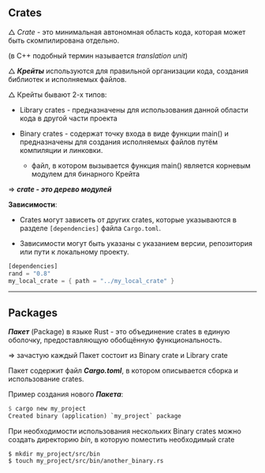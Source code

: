 ## Crates

$\triangle$ $Crate$ - это минимальная автономная область кода, которая может быть скомпилирована отдельно.

(в C++ подобный термин называется $translation$ $unit$)

$\triangle$ ***Крейты*** используются для правильной организации кода, создания библиотек и исполняемых файлов.


$\triangle$ Крейты бывают 2-х типов:

- Library crates - предназначены для использования данной области кода в другой части проекта 

- Binary crates - содержат точку входа в виде функции main() и предназначены для создания исполняемых файлов путём компиляции и линковки.
	- файл, в котором вызывается функция main() является корневым модулем для бинарного Крейта 


=> ***crate - это дерево модулей***


**Зависимости**:

- Crates могут зависеть от других crates, которые указываются в разделе `[dependencies]` файла `Cargo.toml`.
    
- Зависимости могут быть указаны с указанием версии, репозитория или пути к локальному проекту.

```Rust
[dependencies]
rand = "0.8"
my_local_crate = { path = "../my_local_crate" }
```


---

## Packages

***Пакет*** (Package) в языке Rust - это объединение crates в единую оболочку, предоставляющую обобщённую функциональность.

=> зачастую каждый Пакет состоит из Binary crate и Library crate

Пакет содержит файл ***Cargo.toml***, в котором описывается сборка и использование crates.

Пример создания нового ***Пакета***:
```Rust
$ cargo new my_project
Created binary (application) `my_project` package
```


При необходимости использования нескольких  Binary crates можно создать директорию $bin$, в которую поместить необходимый crate

```
$ mkdir my_project/src/bin
$ touch my_project/src/bin/another_binary.rs
```
